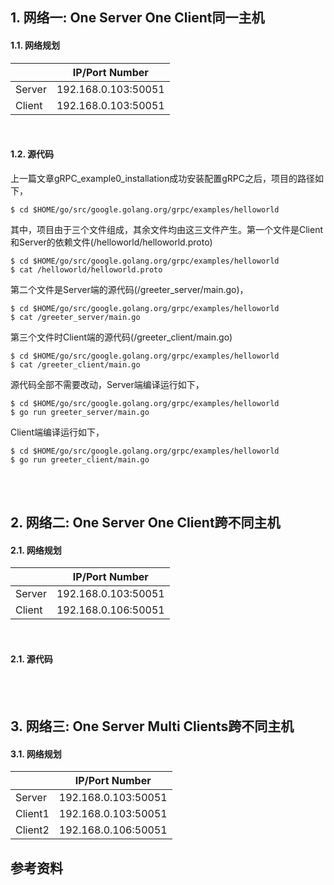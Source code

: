 ## 1. 网络一: One Server One Client同一主机

#### 1.1. 网络规划

|        | IP/Port Number      |
|--------|---------------------|
| Server | 192.168.0.103:50051 |
| Client | 192.168.0.103:50051 |

<br />

#### 1.2. 源代码

上一篇文章gRPC_example0_installation成功安装配置gRPC之后，项目的路径如下，

```shell
$ cd $HOME/go/src/google.golang.org/grpc/examples/helloworld
```

其中，项目由于三个文件组成，其余文件均由这三文件产生。第一个文件是Client和Server的依赖文件(/helloworld/helloworld.proto)
```shell
$ cd $HOME/go/src/google.golang.org/grpc/examples/helloworld
$ cat /helloworld/helloworld.proto
```

第二个文件是Server端的源代码(/greeter_server/main.go)，
```shell
$ cd $HOME/go/src/google.golang.org/grpc/examples/helloworld
$ cat /greeter_server/main.go
```

第三个文件时Client端的源代码(/greeter_client/main.go)
```shell
$ cd $HOME/go/src/google.golang.org/grpc/examples/helloworld
$ cat /greeter_client/main.go
```

源代码全部不需要改动，Server端编译运行如下，
```shell
$ cd $HOME/go/src/google.golang.org/grpc/examples/helloworld
$ go run greeter_server/main.go
```

Client端编译运行如下，
```shell
$ cd $HOME/go/src/google.golang.org/grpc/examples/helloworld
$ go run greeter_client/main.go
```

<br />
<br />




## 2. 网络二: One Server One Client跨不同主机

#### 2.1. 网络规划

|        | IP/Port Number      |
|--------|---------------------|
| Server | 192.168.0.103:50051 |
| Client | 192.168.0.106:50051 |

<br />

#### 2.1. 源代码










<br />
<br />


## 3. 网络三: One Server Multi Clients跨不同主机

#### 3.1. 网络规划

|         | IP/Port Number      |
|---------|---------------------|
| Server  | 192.168.0.103:50051 |
| Client1 | 192.168.0.103:50051 |
| Client2 | 192.168.0.106:50051 |













## 参考资料

